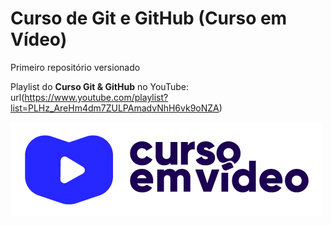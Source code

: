 # Curso de Git e GitHub (Curso em Vídeo)
 Primeiro repositório versionado

Playlist do **Curso Git & GitHub** no YouTube: url(https://www.youtube.com/playlist?list=PLHz_AreHm4dm7ZULPAmadvNhH6vk9oNZA)

![Curso em Vídeo](https://github.com/rodrigovictorio/Curso-de-Git-e-GitHub--Curso-em-Video-/blob/master/img/cursoemvideo-logo.png)